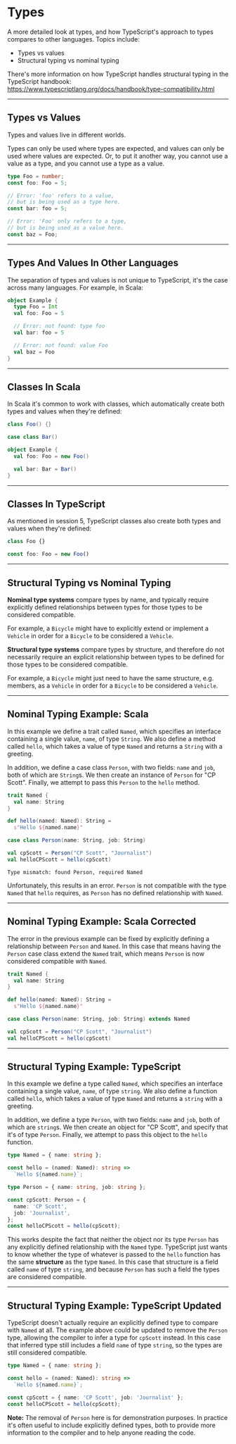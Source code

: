 # Types

A more detailed look at types, and how TypeScript's approach to types compares to other languages. Topics include:

- Types vs values
- Structural typing vs nominal typing

There's more information on how TypeScript handles structural typing in the TypeScript handbook: https://www.typescriptlang.org/docs/handbook/type-compatibility.html

---

## Types vs Values

Types and values live in different worlds.

<!--omit-from-slides start-->
Types can only be used where types are expected, and values can only be used where values are expected. Or, to put it another way, you cannot use a value as a type, and you cannot use a type as a value.
<!--omit-from-slides end-->

```ts
type Foo = number;
const foo: Foo = 5;

// Error: 'foo' refers to a value,
// but is being used as a type here.
const bar: foo = 5;

// Error: 'Foo' only refers to a type,
// but is being used as a value here.
const baz = Foo;
```

---

## Types And Values In Other Languages

The separation of types and values is not unique to TypeScript, it's the case across many languages. For example, in Scala:

```scala
object Example {
  type Foo = Int
  val foo: Foo = 5

  // Error: not found: type foo
  val bar: foo = 5

  // Error: not found: value Foo
  val baz = Foo
}
```

---

## Classes In Scala

In Scala it's common to work with classes, which automatically create both types and values when they're defined:

```scala
class Foo() {}

case class Bar()

object Example {
  val foo: Foo = new Foo()

  val bar: Bar = Bar()
}
```

---

## Classes In TypeScript

As mentioned in session 5, TypeScript classes also create both types and values when they're defined:

```ts
class Foo {}

const foo: Foo = new Foo()
```

---

## Structural Typing vs Nominal Typing

**Nominal type systems** compare types by name, and typically require explicitly defined relationships between types for those types to be considered compatible.

For example, a `Bicycle` might have to explicitly extend or implement a `Vehicle` in order for a `Bicycle` to be considered a `Vehicle`.

**Structural type systems** compare types by structure, and therefore do not necessarily require an explicit relationship between types to be defined for those types to be considered compatible.

For example, a `Bicycle` might just need to have the same structure, e.g. members, as a `Vehicle` in order for a `Bicycle` to be considered a `Vehicle`.

---

## Nominal Typing Example: Scala

<!--omit-from-slides start-->
In this example we define a trait called `Named`, which specifies an interface containing a single value, `name`, of type `String`. We also define a method called `hello`, which takes a value of type `Named` and returns a `String` with a greeting.

In addition, we define a case class `Person`, with two fields: `name` and `job`, both of which are `String`s. We then create an instance of `Person` for "CP Scott". Finally, we attempt to pass this `Person` to the `hello` method.
<!--omit-from-slides end-->

```scala
trait Named {
  val name: String
}

def hello(named: Named): String =
  s"Hello ${named.name}"

case class Person(name: String, job: String)

val cpScott = Person("CP Scott", "Journalist")
val helloCPScott = hello(cpScott)
```

```
Type mismatch: found Person, required Named
```

<!--omit-from-slides start-->
Unfortunately, this results in an error. `Person` is not compatible with the type `Named` that `hello` requires, as `Person` has no defined relationship with `Named`.
<!--omit-from-slides end-->

---

## Nominal Typing Example: Scala Corrected

<!--omit-from-slides start-->
The error in the previous example can be fixed by explicitly defining a relationship between `Person` and `Named`. In this case that means having the `Person` case class extend the `Named` trait, which means `Person` is now considered compatible with `Named`.
<!--omit-from-slides end-->

```scala
trait Named {
  val name: String
}

def hello(named: Named): String =
  s"Hello ${named.name}"

case class Person(name: String, job: String) extends Named

val cpScott = Person("CP Scott", "Journalist")
val helloCPScott = hello(cpScott)
```

---

## Structural Typing Example: TypeScript

<!--omit-from-slides start-->
In this example we define a type called `Named`, which specifies an interface containing a single value, `name`, of type `string`. We also define a function called `hello`, which takes a value of type `Named` and returns a `string` with a greeting.

In addition, we define a type `Person`, with two fields: `name` and `job`, both of which are `string`s. We then create an object for "CP Scott", and specify that it's of type `Person`. Finally, we attempt to pass this object to the `hello` function.
<!--omit-from-slides end-->

```ts
type Named = { name: string };

const hello = (named: Named): string =>
  `Hello ${named.name}`;

type Person = { name: string, job: string };

const cpScott: Person = {
  name: 'CP Scott',
  job: 'Journalist',
};
const helloCPScott = hello(cpScott);
```

<!-- This comment exists to fix a parsing bug! If it's removed, the following doesn't get omitted! -->
<!--omit-from-slides start-->
This works despite the fact that neither the object nor its type `Person` has any explicitly defined relationship with the `Named` type. TypeScript just wants to know whether the type of whatever is passed to the `hello` function has the same **structure** as the type `Named`. In this case that structure is a field called `name` of type `string`, and because `Person` has such a field the types are considered compatible.
<!--omit-from-slides end-->

---

## Structural Typing Example: TypeScript Updated

<!--omit-from-slides start-->
TypeScript doesn't actually require an explicitly defined type to compare with `Named` at all. The example above could be updated to remove the `Person` type, allowing the compiler to infer a type for `cpScott` instead. In this case that inferred type still includes a field `name` of type `string`, so the types are still considered compatible.
<!--omit-from-slides end-->

```ts
type Named = { name: string };

const hello = (named: Named): string =>
  `Hello ${named.name}`;

const cpScott = { name: 'CP Scott', job: 'Journalist' };
const helloCPScott = hello(cpScott);
```

<!--omit-from-slides start-->
**Note:** The removal of `Person` here is for demonstration purposes. In practice it's often useful to include explicitly defined types, both to provide more information to the compiler and to help anyone reading the code.
<!--omit-from-slides end-->
